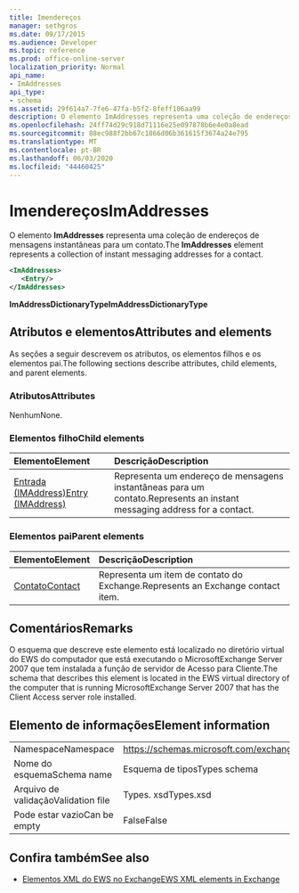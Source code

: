 ```yaml
---
title: Imendereços
manager: sethgros
ms.date: 09/17/2015
ms.audience: Developer
ms.topic: reference
ms.prod: office-online-server
localization_priority: Normal
api_name:
- ImAddresses
api_type:
- schema
ms.assetid: 29f614a7-7fe6-47fa-b5f2-8feff106aa99
description: O elemento ImAddresses representa uma coleção de endereços de mensagens instantâneas para um contato.
ms.openlocfilehash: 24ff74d29c918d71116e25e097878b6e4e0a8ead
ms.sourcegitcommit: 88ec988f2bb67c1866d06b361615f3674a24e795
ms.translationtype: MT
ms.contentlocale: pt-BR
ms.lasthandoff: 06/03/2020
ms.locfileid: "44460425"
---
```

# <a name="imaddresses"></a><span data-ttu-id="51007-103">Imendereços</span><span class="sxs-lookup"><span data-stu-id="51007-103">ImAddresses</span></span>

<span data-ttu-id="51007-104">O elemento **ImAddresses** representa uma coleção de endereços de mensagens instantâneas para um contato.</span><span class="sxs-lookup"><span data-stu-id="51007-104">The **ImAddresses** element represents a collection of instant messaging addresses for a contact.</span></span> 
  
```xml
<ImAddresses>
   <Entry/>
</ImAddresses>
```

 <span data-ttu-id="51007-105">**ImAddressDictionaryType**</span><span class="sxs-lookup"><span data-stu-id="51007-105">**ImAddressDictionaryType**</span></span>
## <a name="attributes-and-elements"></a><span data-ttu-id="51007-106">Atributos e elementos</span><span class="sxs-lookup"><span data-stu-id="51007-106">Attributes and elements</span></span>

<span data-ttu-id="51007-107">As seções a seguir descrevem os atributos, os elementos filhos e os elementos pai.</span><span class="sxs-lookup"><span data-stu-id="51007-107">The following sections describe attributes, child elements, and parent elements.</span></span>
  
### <a name="attributes"></a><span data-ttu-id="51007-108">Atributos</span><span class="sxs-lookup"><span data-stu-id="51007-108">Attributes</span></span>

<span data-ttu-id="51007-109">Nenhum</span><span class="sxs-lookup"><span data-stu-id="51007-109">None.</span></span>
  
### <a name="child-elements"></a><span data-ttu-id="51007-110">Elementos filho</span><span class="sxs-lookup"><span data-stu-id="51007-110">Child elements</span></span>

|<span data-ttu-id="51007-111">**Elemento**</span><span class="sxs-lookup"><span data-stu-id="51007-111">**Element**</span></span>|<span data-ttu-id="51007-112">**Descrição**</span><span class="sxs-lookup"><span data-stu-id="51007-112">**Description**</span></span>|
|:-----|:-----|
|[<span data-ttu-id="51007-113">Entrada (IMAddress)</span><span class="sxs-lookup"><span data-stu-id="51007-113">Entry (IMAddress)</span></span>](entry-imaddress.md) <br/> |<span data-ttu-id="51007-114">Representa um endereço de mensagens instantâneas para um contato.</span><span class="sxs-lookup"><span data-stu-id="51007-114">Represents an instant messaging address for a contact.</span></span>  <br/> |
   
### <a name="parent-elements"></a><span data-ttu-id="51007-115">Elementos pai</span><span class="sxs-lookup"><span data-stu-id="51007-115">Parent elements</span></span>

|<span data-ttu-id="51007-116">**Elemento**</span><span class="sxs-lookup"><span data-stu-id="51007-116">**Element**</span></span>|<span data-ttu-id="51007-117">**Descrição**</span><span class="sxs-lookup"><span data-stu-id="51007-117">**Description**</span></span>|
|:-----|:-----|
|[<span data-ttu-id="51007-118">Contato</span><span class="sxs-lookup"><span data-stu-id="51007-118">Contact</span></span>](contact.md) <br/> |<span data-ttu-id="51007-119">Representa um item de contato do Exchange.</span><span class="sxs-lookup"><span data-stu-id="51007-119">Represents an Exchange contact item.</span></span>  <br/> |
   
## <a name="remarks"></a><span data-ttu-id="51007-120">Comentários</span><span class="sxs-lookup"><span data-stu-id="51007-120">Remarks</span></span>

<span data-ttu-id="51007-121">O esquema que descreve este elemento está localizado no diretório virtual do EWS do computador que está executando o MicrosoftExchange Server 2007 que tem instalada a função de servidor de Acesso para Cliente.</span><span class="sxs-lookup"><span data-stu-id="51007-121">The schema that describes this element is located in the EWS virtual directory of the computer that is running MicrosoftExchange Server 2007 that has the Client Access server role installed.</span></span>
  
## <a name="element-information"></a><span data-ttu-id="51007-122">Elemento de informações</span><span class="sxs-lookup"><span data-stu-id="51007-122">Element information</span></span>

|||
|:-----|:-----|
|<span data-ttu-id="51007-123">Namespace</span><span class="sxs-lookup"><span data-stu-id="51007-123">Namespace</span></span>  <br/> |https://schemas.microsoft.com/exchange/services/2006/types  <br/> |
|<span data-ttu-id="51007-124">Nome do esquema</span><span class="sxs-lookup"><span data-stu-id="51007-124">Schema name</span></span>  <br/> |<span data-ttu-id="51007-125">Esquema de tipos</span><span class="sxs-lookup"><span data-stu-id="51007-125">Types schema</span></span>  <br/> |
|<span data-ttu-id="51007-126">Arquivo de validação</span><span class="sxs-lookup"><span data-stu-id="51007-126">Validation file</span></span>  <br/> |<span data-ttu-id="51007-127">Types. xsd</span><span class="sxs-lookup"><span data-stu-id="51007-127">Types.xsd</span></span>  <br/> |
|<span data-ttu-id="51007-128">Pode estar vazio</span><span class="sxs-lookup"><span data-stu-id="51007-128">Can be empty</span></span>  <br/> |<span data-ttu-id="51007-129">False</span><span class="sxs-lookup"><span data-stu-id="51007-129">False</span></span>  <br/> |
   
## <a name="see-also"></a><span data-ttu-id="51007-130">Confira também</span><span class="sxs-lookup"><span data-stu-id="51007-130">See also</span></span>



- [<span data-ttu-id="51007-131">Elementos XML do EWS no Exchange</span><span class="sxs-lookup"><span data-stu-id="51007-131">EWS XML elements in Exchange</span></span>](ews-xml-elements-in-exchange.md)

